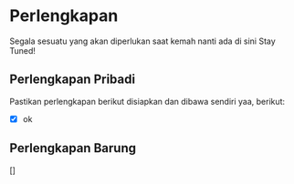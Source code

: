 # Perlengkapan
Segala sesuatu yang akan diperlukan saat kemah nanti ada di sini
Stay Tuned!

## Perlengkapan Pribadi
Pastikan perlengkapan berikut disiapkan dan dibawa sendiri yaa, berikut:

- [x] ok

## Perlengkapan Barung
[]
